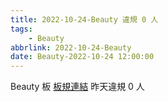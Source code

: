 ```yaml
---
title: 2022-10-24-Beauty 違規 0 人
tags:
    - Beauty
abbrlink: 2022-10-24-Beauty
date: Beauty-2022-10-24 12:00:00
---
```

Beauty 板 [板規連結](https://www.ptt.cc/bbs/Beauty/M.1630069980.A.84B.html)
昨天違規 0 人
